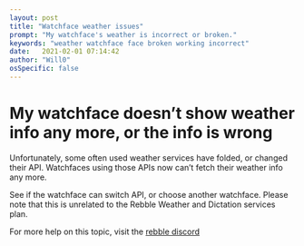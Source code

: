 ```yaml
---
layout: post
title: "Watchface weather issues"
prompt: "My watchface's weather is incorrect or broken."
keywords: "weather watchface face broken working incorrect"
date:   2021-02-01 07:14:42
author: "Will0"
osSpecific: false
---
```


# My watchface doesn’t show weather info any more, or the info is wrong

Unfortunately, some often used weather services have folded, or changed their API. Watchfaces using those APIs now can’t fetch their weather info any more.    

See if the watchface can switch API, or choose another watchface. Please note that this is unrelated to the Rebble Weather and Dictation services plan.

For more help on this topic, visit the [rebble discord](https://rebble.io/discord)